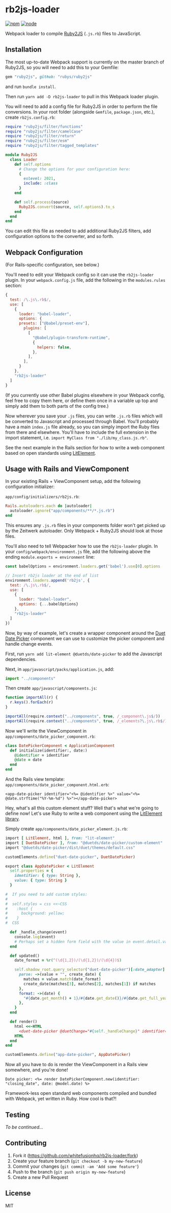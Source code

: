 # rb2js-loader

[![npm][npm]][npm-url]
[![node][node]][node-url]

Webpack loader to compile [Ruby2JS](https://github.com/rubys/ruby2js) (`.js.rb`) files to JavaScript.

## Installation

The most up-to-date Webpack support is currently on the master branch of Ruby2JS, so you will need to add this to your Gemfile:

```ruby
gem "ruby2js", github: "rubys/ruby2js"
```

and run `bundle install`.

Then run `yarn add -D rb2js-loader` to pull in this Webpack loader plugin.

You will need to add a config file for Ruby2JS in order to perform the file conversions. In your root folder (alongside `Gemfile`, `package.json`, etc.), create `rb2js.config.rb`:

```ruby
require "ruby2js/filter/functions"
require "ruby2js/filter/camelCase"
require "ruby2js/filter/return"
require "ruby2js/filter/esm"
require "ruby2js/filter/tagged_templates"

module Ruby2JS
  class Loader
    def self.options
      # Change the options for your configuration here:
      {
        eslevel: 2021,
        include: :class
      }
    end

    def self.process(source)
      Ruby2JS.convert(source, self.options).to_s
    end
  end
end
```

You can edit this file as needed to add additional Ruby2JS filters, add configuration options to the converter, and so forth.

## Webpack Configuration

(For Rails-specific configuration, see below.)

You'll need to edit your Webpack config so it can use the `rb2js-loader` plugin. In your `webpack.config.js` file, add the following in the `modules.rules` section:

```js
{
  test: /\.js\.rb$/,
  use: [
    {
      loader: "babel-loader",
      options: {
      presets: ["@babel/preset-env"],
        plugins: [
          [
            "@babel/plugin-transform-runtime",
            {
              helpers: false,
            },
          ],
        ],
      }
    },
    "rb2js-loader"
  ]
}
```

(If you currently use other Babel plugins elsewhere in your Webpack config, feel free to copy them here, or define them once in a variable up top and simply add them to both parts of the config tree.)

Now wherever you save your `.js` files, you can write `.js.rb` files which will be converted to Javascript and processed through Babel. You'll probably have a main `index.js` file already, so you can simply import the Ruby files from there and elsewhere. You'll have to include the full extension in the import statement, i.e. `import MyClass from "./lib/my_class.js.rb"`.

See the next example in the Rails section for how to write a web component based on open standards using [LitElement](https://lit-element.polymer-project.org).

## Usage with Rails and ViewComponent

In your existing Rails + ViewComponent setup, add the following configuration initializer:

`app/config/initializers/rb2js.rb`:

```ruby
Rails.autoloaders.each do |autoloader|
  autoloader.ignore("app/components/**/*.js.rb")
end
```

This ensures any `.js.rb` files in your components folder won't get picked up by the Zeitwerk autoloader. Only Webpack + Ruby2JS should look at those files.

You'll also need to tell Webpacker how to use the `rb2js-loader` plugin. In your `config/webpack/environment.js` file, add the following above the ending `module.exports = environment` line:

```js
const babelOptions = environment.loaders.get('babel').use[0].options

// Insert rb2js loader at the end of list
environment.loaders.append('rb2js', {
  test: /\.js\.rb$/,
  use: [
    {
      loader: "babel-loader",
      options: {...babelOptions}
    },
    "rb2js-loader"
  ]
})
```

Now, by way of example, let's create a wrapper component around the [Duet Date Picker](https://duetds.github.io/date-picker/) component we can use to customize the picker component and handle change events.

First, run `yarn add lit-element @duetds/date-picker` to add the Javascript dependencies.

Next, in `app/javascript/packs/application.js`, add:

```js
import "../components"
```

Then create `app/javascript/components.js`:

```js
function importAll(r) {
  r.keys().forEach(r)
}

importAll(require.context("../components", true, /_component\.js$/))
importAll(require.context("../components", true, /_elements?\.js\.rb$/))
```

Now we'll write the ViewComponent in `app/components/date_picker_component.rb`:

```ruby
class DatePickerComponent < ApplicationComponent
  def initialize(identifier:, date:)
    @identifier = identifier
    @date = date
  end
end
```

And the Rails view template: `app/components/date_picker_component.html.erb`:

```eruby
<app-date-picker identifier="<%= @identifier %>" value="<%= @date.strftime("%Y-%m-%d") %>"></app-date-picker>
```

Hey, what's all this custom element stuff? Well that's what we're going to define now! Let's use Ruby to write a web component using the [LitElement library](https://lit-element.polymer-project.org).

Simply create `app/components/date_picker_element.js.rb`:

```ruby
import [ LitElement, html ], from: "lit-element"
import [ DuetDatePicker ], from: "@duetds/date-picker/custom-element"
import "@duetds/date-picker/dist/duet/themes/default.css"

customElements.define("duet-date-picker", DuetDatePicker)

export class AppDatePicker < LitElement
  self.properties = {
    identifier: { type: String },
    value: { type: String }
  }

#  If you need to add custom styles:
#
#  self.styles = css <<~CSS
#    :host {
#      background: yellow;
#    }
#  CSS

  def _handle_change(event)
    console.log(event)
    # Perhaps set a hidden form field with the value in event.detail.value...
  end

  def updated()
    date_format = %r(^(\d{1,2})/(\d{1,2})/(\d{4})$)

    self.shadow_root.query_selector("duet-date-picker")[:date_adapter] = {
      parse: ->(value = "", create_date) {
        matches = value.match(date_format)
        create_date(matches[3], matches[2], matches[1]) if matches
      },
      format: ->(date) {
        "#{date.get_month() + 1}/#{date.get_date()}/#{date.get_full_year()}"
      },
    }
  end

  def render()
    html <<~HTML
      <duet-date-picker @duetChange="#{self._handleChange}" identifier="#{self.identifier}" value="#{self.value}"></duet-date-picker>
    HTML
  end
end

customElements.define("app-date-picker", AppDatePicker)
```

Now all you have to do is render the ViewComponent in a Rails view somewhere, and you're done!

```eruby
Date picker: <%= render DatePickerComponent.new(identifier: "closing_date", date: @model.date) %>
```

Framework-less open standard web components compiled and bundled with Webpack, yet written in Ruby. How cool is that?!

## Testing

_To be continued…_

## Contributing

1. Fork it (https://github.com/whitefusionhq/rb2js-loader/fork)
2. Create your feature branch (`git checkout -b my-new-feature`)
3. Commit your changes (`git commit -am 'Add some feature'`)
4. Push to the branch (`git push origin my-new-feature`)
5. Create a new Pull Request

## License

MIT

[npm]: https://img.shields.io/npm/v/rb2js-loader.svg
[npm-url]: https://npmjs.com/package/rb2js-loader
[node]: https://img.shields.io/node/v/rb2js-loader.svg
[node-url]: https://nodejs.org
